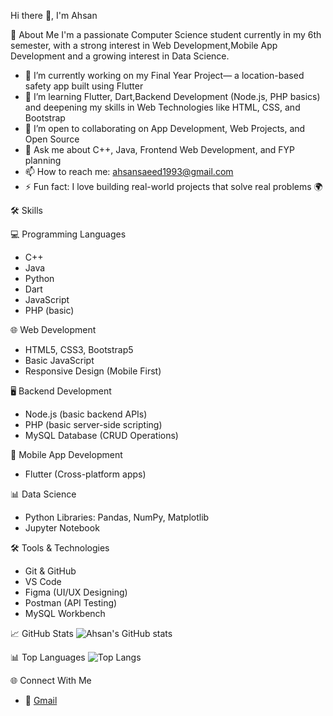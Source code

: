  Hi there 👋, I'm Ahsan

 🚀 About Me
I'm a passionate Computer Science student currently in my 6th semester, with a strong interest in Web Development,Mobile App Development and a growing interest in Data Science.

- 🔭 I’m currently working on my Final Year Project— a location-based safety app built using Flutter
- 🌱 I’m learning Flutter, Dart,Backend Development (Node.js, PHP basics) and deepening my skills in Web Technologies like HTML, CSS, and Bootstrap
- 👯 I’m open to collaborating on App Development, Web Projects, and Open Source
- 💬 Ask me about C++, Java, Frontend Web Development, and FYP planning
- 📫 How to reach me: ahsansaeed1993@gmail.com
- ⚡ Fun fact: I love building real-world projects that solve real problems 🌍

 🛠️ Skills

 💻 Programming Languages
- C++
- Java
- Python
- Dart
- JavaScript
- PHP (basic)

 🌐 Web Development
- HTML5, CSS3, Bootstrap5
- Basic JavaScript
- Responsive Design (Mobile First)

 🖥️ Backend Development
- Node.js (basic backend APIs)
- PHP (basic server-side scripting)
- MySQL Database (CRUD Operations)

 📱 Mobile App Development
- Flutter (Cross-platform apps)

 📊 Data Science
- Python Libraries: Pandas, NumPy, Matplotlib
- Jupyter Notebook

 🛠️ Tools & Technologies
- Git & GitHub
- VS Code
- Figma (UI/UX Designing)
- Postman (API Testing)
- MySQL Workbench

 📈 GitHub Stats
![Ahsan's GitHub stats](https://github-readme-stats.vercel.app/api?username=ahsansaeed1993&show_icons=true&theme=tokyonight)

 📊 Top Languages
![Top Langs](https://github-readme-stats.vercel.app/api/top-langs/?username=ahsansaeed1993&layout=compact&theme=tokyonight)

 🌐 Connect With Me
- 📧 [Gmail](mailto:ahsansaeed1993@gmail.com)
  
